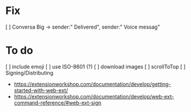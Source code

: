 # Fix
[ ] Conversa Big -> sender:" Delivered", sender:" Voice messag"

# To do
[ ] include emoji
[ ] use ISO-8601 (?)
[ ] download images
[ ] scrollToTop
[ ] Signing/Distributing
  - https://extensionworkshop.com/documentation/develop/getting-started-with-web-ext/
  - https://extensionworkshop.com/documentation/develop/web-ext-command-reference/#web-ext-sign
